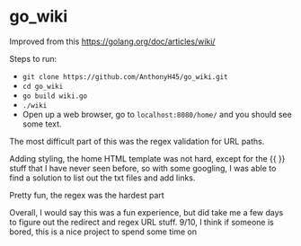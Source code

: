 # go_wiki
Improved from this https://golang.org/doc/articles/wiki/

Steps to run:
- `git clone https://github.com/AnthonyH45/go_wiki.git`
- `cd go_wiki`
- `go build wiki.go`
- `./wiki`
- Open up a web browser, go to `localhost:8080/home/` and you should see some text.

The most difficult part of this was the regex validation for URL paths.

Adding styling, the home HTML template was not hard, except for the {{ }} stuff that I have never seen before, so with some googling, I was able to find a solution to list out the txt files and add links.


Pretty fun, the regex was the hardest part

Overall, I would say this was a fun experience, but did take me a few days to figure out the redirect and regex URL stuff.
9/10, I think if someone is bored, this is a nice project to spend some time on
